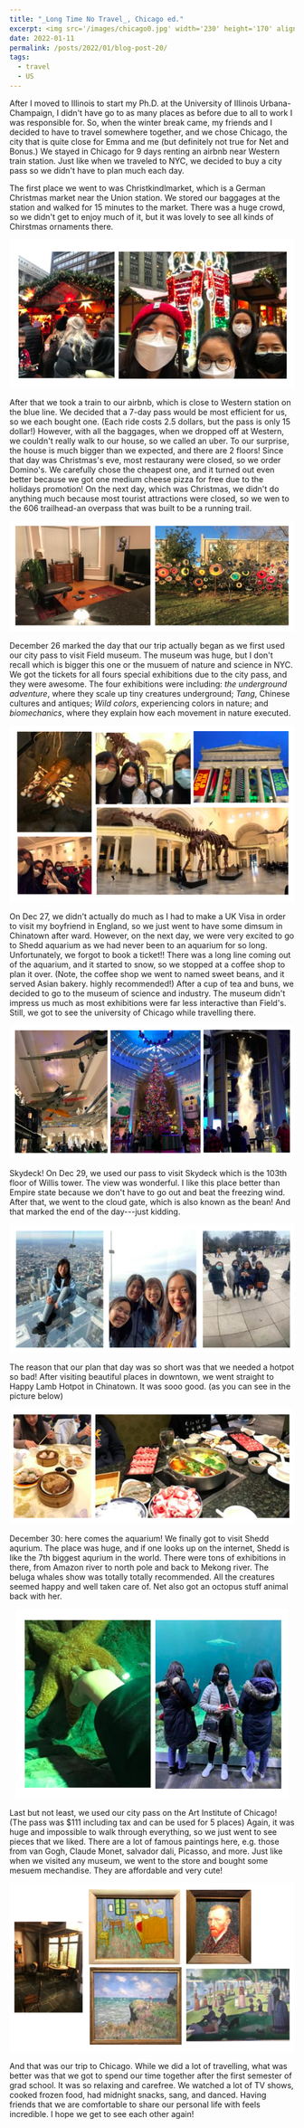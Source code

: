 ```yaml
---
title: "_Long Time No Travel_, Chicago ed."
excerpt: <img src='/images/chicago0.jpg' width='230' height='170' align="right" hspace="20"> After I moved to Illinois to start my Ph.D. at the University of Illinois Urbana-Champaign, I didn't have go to as many places as before due to all to work I was responsible for. So, when the winter break came, my friends and I decided to have to travel somewhere together, and we chose Chicago, the city that is quite close for Emma and me (but definitely not true for Net and Bonus.) We stayed in Chicago for 9 days renting an airbnb near Western train station. Just like when we traveled to NYC, we decided to buy a city pass so we didn't have to plan much each day. 
date: 2022-01-11
permalink: /posts/2022/01/blog-post-20/
tags:
  - travel
  - US
---
```


After I moved to Illinois to start my Ph.D. at the University of Illinois Urbana-Champaign, I didn't have go to as many places as before due to all to work I was responsible for. So, when the winter break came, my friends and I decided to have to travel somewhere together, and we chose Chicago, the city that is quite close for Emma and me (but definitely not true for Net and Bonus.) We stayed in Chicago for 9 days renting an airbnb near Western train station. Just like when we traveled to NYC, we decided to buy a city pass so we didn't have to plan much each day. 

The first place we went to was Christkindlmarket, which is a German Christmas market near the Union station. We stored our baggages at the station and walked for 15 minutes to the market. There was a huge crowd, so we didn't get to enjoy much of it, but it was lovely to see all kinds of Chirstmas ornaments there. 

<p align="center" >
  <img src="/images/chicago1.png">
</p>

After that we took a train to our airbnb, which is close to Western station on the blue line. We decided that a 7-day pass would be most efficient for us, so we each bought one. (Each ride costs 2.5 dollars, but the pass is only 15 dollar!) However, with all the baggages, when we dropped off at Western, we couldn't really walk to our house, so we called an uber. To our surprise, the house is much bigger than we expected, and there are 2 floors! Since that day was Christmas's eve, most restaurany were closed, so we order Domino's. We carefully chose the cheapest one, and it turned out even better because we got one medium cheese pizza for free due to the holidays promotion! On the next day, which was Christmas, we didn't do anything much because most tourist attractions were closed, so we wen to the 606 trailhead-an overpass that was built to be a running trail.

<p align="center">
  <img src="/images/chicago2.png">
</p>

December 26 marked the day that our trip actually began as we first used our city pass to visit Field museum. The museum was huge, but I don't recall which is bigger this one or the musuem of nature and science in NYC. We got the tickets for all fours special exhibitions due to the city pass, and they were awesome. The four exhibitions were including: _the underground adventure_, where they scale up tiny creatures underground; _Tang_, Chinese cultures and antiques; _Wild colors_, experiencing colors in nature; and _biomechanics_, where they explain how each movement in nature executed. 

<p align="center">
  <img src="/images/chicago3.png">
</p>

On Dec 27, we didn't actually do much as I had to make a UK Visa in order to visit my boyfriend in England, so we just went to have some dimsum in Chinatown after ward. However, on the next day, we were very excited to go to Shedd aquarium as we had never been to an aquarium for so long. Unfortunately, we forgot to book a ticket!! There was a long line coming out of the aquarium, and it started to snow, so we stopped at a coffee shop to plan it over. (Note, the coffee shop we went to named sweet beans, and it served Asian bakery. highly recommended!) After a cup of tea and buns, we decided to go to the museum of science and industry. The museum didn't impress us much as most exhibitions were far less interactive than Field's. Still, we got to see the university of Chicago while travelling there.

<p align="center">
  <img src="/images/chicago4.png">
</p>

Skydeck! On Dec 29, we used our pass to visit Skydeck which is the 103th floor of Willis tower. The view was wonderful. I like this place better than Empire state because we don't have to go out and beat the freezing wind. After that, we went to the cloud gate, which is also known as the bean! And that marked the end of the day---just kidding. 

<p align="center">
  <img src="/images/chicago5.png">
</p>

The reason that our plan that day was so short was that we needed a hotpot so bad! After visiting beautiful places in downtown, we went straight to Happy Lamb Hotpot in Chinatown. It was sooo good. (as you can see in the picture below)

<p align="center">
  <img src="/images/chicago8.png">
</p>

December 30: here comes the aquarium! We finally got to visit Shedd aqurium. The place was huge, and if one looks up on the internet, Shedd is like the 7th biggest aqurium in the world. There were tons of exhibitions in there, from Amazon river to north pole and back to Mekong river. The beluga whales show was totally totally recommended. All the creatures seemed happy and well taken care of. Net also got an octopus stuff animal back with her. 

<p align="center">
  <img src="/images/chicago6.png">
</p>

Last but not least, we used our city pass on the Art Institute of Chicago! (The pass was $111 including tax and can be used for 5 places) Again, it was huge and impossible to walk through everything, so we just went to see pieces that we liked. There are a lot of famous paintings here, e.g. those from van Gogh, Claude Monet, salvador dali, Picasso, and more. Just like when we visited any museum, we went to the store and bought some mesuem mechandise. They are affordable and very cute!  

<p align="center">
  <img src="/images/chicago7.png">
</p>

And that was our trip to Chicago. While we did a lot of travelling, what was better was that we got to spend our time together after the first semester of grad school. It was so relaxing and carefree. We watched a lot of TV shows, cooked frozen food, had midnight snacks, sang, and danced. Having friends that we are comfortable to share our personal life with feels incredible. I hope we get to see each other again! 





